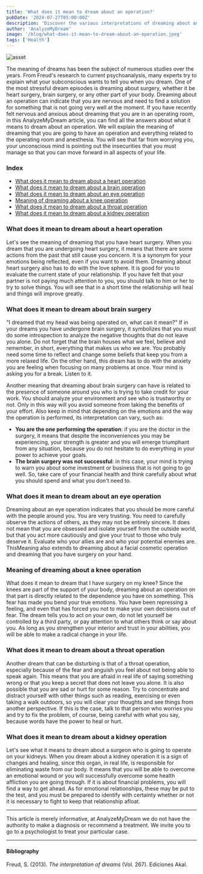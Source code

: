 ```yaml
---
title: 'What does it mean to dream about an operation?'
pubDate: '2024-07-27T05:00:00Z'
description: 'Discover the various interpretations of dreaming about an operation, from heart surgeries to brain and kidney operations.'
author: 'AnalyzeMyDream'
image: '/blog/what-does-it-mean-to-dream-about-an-operation.jpeg'
tags: ['Health']
---
```


![asset](/blog/what-does-it-mean-to-dream-about-an-operation.jpeg)

The meaning of dreams has been the subject of numerous studies over the years. From Freud's research to current psychoanalysis, many experts try to explain what your subconscious wants to tell you when you dream. One of the most stressful dream episodes is dreaming about surgery, whether it be heart surgery, brain surgery, or any other part of your body. Dreaming about an operation can indicate that you are nervous and need to find a solution for something that is not going very well at the moment. If you have recently felt nervous and anxious about dreaming that you are in an operating room, in this AnalyzeMyDream article, you can find all the answers about what it means to dream about an operation. We will explain the meaning of dreaming that you are going to have an operation and everything related to the operating room and anesthesia. You will see that far from worrying you, your unconscious mind is pointing out the insecurities that you must manage so that you can move forward in all aspects of your life.

### Index

- [What does it mean to dream about a heart operation](#what-does-it-mean-to-dream-about-a-heart-operation)
- [What does it mean to dream about a brain operation](#what-does-it-mean-to-dream-about-a-brain-operation)
- [What does it mean to dream about an eye operation](#what-does-it-mean-to-dream-about-a-eye-operation)
- [Meaning of dreaming about a knee operation](#meaning-of-dreaming-about-a-knee-operation)
- [What does it mean to dream about a throat operation](#what-does-it-mean-to-dream-about-a-throat-operation)
- [What does it mean to dream about a kidney operation](#what-does-it-mean-to-dream-about-a-kidney-operation)

### What does it mean to dream about a heart operation

Let's see the meaning of dreaming that you have heart surgery. When you dream that you are undergoing heart surgery, it means that there are some actions from the past that still cause you concern. It is a synonym for your emotions being reflected, even if you want to avoid them. Dreaming about heart surgery also has to do with the love sphere. It is good for you to evaluate the current state of your relationship. If you have felt that your partner is not paying much attention to you, you should talk to him or her to try to solve things. You will see that in a short time the relationship will heal and things will improve greatly.

### What does it mean to dream about brain surgery

"I dreamed that my head was being operated on, what can it mean?" If in your dreams you have undergone brain surgery, it symbolizes that you must do some introspection to analyze the negative thoughts that do not leave you alone. Do not forget that the brain houses what we feel, believe and remember, in short, everything that makes us who we are. You probably need some time to reflect and change some beliefs that keep you from a more relaxed life. On the other hand, this dream has to do with the anxiety you are feeling when focusing on many problems at once. Your mind is asking you for a break. Listen to it.

Another meaning that dreaming about brain surgery can have is related to the presence of someone around you who is trying to take credit for your work. You should analyze your environment and see who is trustworthy or not. Only in this way will you avoid someone from taking the benefits of your effort. Also keep in mind that depending on the emotions and the way the operation is performed, its interpretation can vary, such as:

- **You are the one performing the operation**: if you are the doctor in the surgery, it means that despite the inconveniences you may be experiencing, your strength is greater and you will emerge triumphant from any situation, because you do not hesitate to do everything in your power to achieve your goals.
- **The brain surgery was not successful**: in this case, your mind is trying to warn you about some investment or business that is not going to go well. So, take care of your financial health and think carefully about what you should spend and what you don't need to.

### What does it mean to dream about an eye operation

Dreaming about an eye operation indicates that you should be more careful with the people around you. You are very trusting. You need to carefully observe the actions of others, as they may not be entirely sincere. It does not mean that you are obsessed and isolate yourself from the outside world, but that you act more cautiously and give your trust to those who truly deserve it. Evaluate who your allies are and who your potential enemies are. ThisMeaning also extends to dreaming about a facial cosmetic operation and dreaming that you have surgery on your hand.

### Meaning of dreaming about a knee operation

What does it mean to dream that I have surgery on my knee? Since the knees are part of the support of your body, dreaming about an operation on that part is directly related to the dependence you have on something. This fear has made you bend your true emotions. You have been repressing a feeling, and even that has forced you not to make your own decisions out of fear. The dream tells you to act on your own, do not let yourself be controlled by a third party, or pay attention to what others think or say about you. As long as you strengthen your interior and trust in your abilities, you will be able to make a radical change in your life. 

### What does it mean to dream about a throat operation

Another dream that can be disturbing is that of a throat operation, especially because of the fear and anguish you feel about not being able to speak again. This means that you are afraid in real life of saying something wrong or that you keep a secret that does not leave you alone. It is also possible that you are sad or hurt for some reason. Try to concentrate and distract yourself with other things such as reading, exercising or even taking a walk outdoors, so you will clear your thoughts and see things from another perspective. If this is the case, talk to that person who worries you and try to fix the problem, of course, being careful with what you say, because words have the power to heal or hurt.

### What does it mean to dream about a kidney operation

Let's see what it means to dream about a surgeon who is going to operate on your kidneys. When you dream about a kidney operation it is a sign of changes and healing, since this organ, in real life, is responsible for eliminating waste from our body. It means that you will be able to overcome an emotional wound or you will successfully overcome some health affliction you are going through. If it is about financial problems, you will find a way to get ahead. As for emotional relationships, these may be put to the test, and you must be prepared to identify with certainty whether or not it is necessary to fight to keep that relationship afloat.

---

This article is merely informative, at AnalyzeMyDream we do not have the authority to make a diagnosis or recommend a treatment. We invite you to go to a psychologist to treat your particular case.

---

#### Bibliography

Freud, S. (2013). *The interpretation of dreams* (Vol. 267). Ediciones Akal.